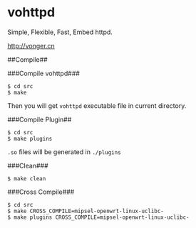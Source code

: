 vohttpd
=======

Simple, Flexible, Fast, Embed httpd. 

<http://vonger.cn>

##Compile##

###Compile vohttpd###

    $ cd src
    $ make

Then you will get `vohttpd` executable file in current directory.

###Compile Plugin##

    $ cd src
    $ make plugins

`.so` files will be generated in `./plugins`

###Clean###

    $ make clean

###Cross Compile###

    $ cd src
    $ make CROSS_COMPILE=mipsel-openwrt-linux-uclibc-
    $ make plugins CROSS_COMPILE=mipsel-openwrt-linux-uclibc-
